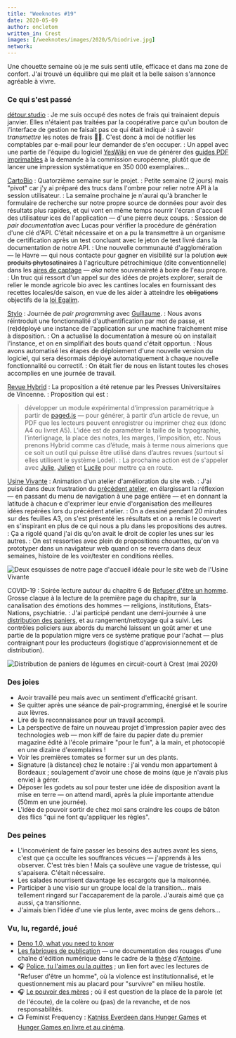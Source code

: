 ```yaml
---
title: "Weeknotes #19"
date: 2020-05-09
author: oncletom
written_in: Crest
images: [/weeknotes/images/2020/5/biodrive.jpg]
network:
---
```


Une chouette semaine où je me suis senti utile, efficace et dans ma zone de confort. J'ai trouvé un équilibre qui me plait et la belle saison s'annonce agréable à vivre.

<!--more-->

### Ce qui s'est passé

[détour.studio]
: Je me suis occupé des notes de frais qui trainaient depuis janvier.
  Elles n'étaient pas traitées par la coopérative parce qu'un bouton de l'interface de gestion ne faisait pas ce qui était indiqué : à savoir _transmettre_ les notes de frais 🤦‍♂️. C'est donc à moi de notifier
  les comptables par e-mail pour leur demander de s'en occuper.
: Un appel avec une partie de l'équipe du logiciel [YesWiki](https://yeswiki.net) en vue de générer des [guides PDF imprimables](https://github.com/YesWiki/yeswiki-extension-publication) à la demande à la commission européenne, plutôt que de lancer une impression systématique en 350 000 exemplaires…

[CartoBio]
: Quatorzième semaine sur le projet.
: Petite semaine (2 jours) mais "pivot" car j'y ai préparé des trucs dans l'ombre pour relier notre API à la session utilisateur.
: La semaine prochaine je n'aurai qu'à brancher le formulaire de recherche sur notre propre source de données pour avoir des résultats plus rapides, et qui vont en même temps nourrir l'écran d'accueil des utilisateur·ices de l'application — d'une pierre deux coups.
: Session de _pair documentation_ avec Lucas pour vérifier la procédure
  de génération d'une clé d'API. C'était nécessaire et on a pu la transmettre à un organisme de certification après un test concluant avec le jeton de test livré dans la documentation de notre API.
: Une nouvelle communauté d'agglomération — le Havre — qui nous contacte
  pour gagner en visibilité sur la polution ~~aux produits phytosatinaires~~ à l'agriculture pétrochimique (dite conventionnelle) dans les [aires de captage](https://aires-captages.fr/) — _aka_ notre souvenaireté à boire de l'eau propre.
: Un truc qui ressort d'un appel sur des idées de projets explorer,
  serait de relier le monde agricole bio avec les cantines locales
  en fournissant des recettes locales/de saison, en vue de les aider
  à atteindre les ~~obligations~~ objectifs de la [loi Egalim](https://agriculture.gouv.fr/egalim-ce-que-contient-la-loi-agriculture-et-alimentation).


[Stylo]
: Journée de _pair programming_ avec [Guillaume].
: Nous avons réintroduit une fonctionnalité d'authentification par mot de passe, et (re)déployé une instance de l'application sur une machine fraichement mise à disposition.
: On a actualisé la documentation à mesure où on installait l'instance,
  et on en simplifiait des bouts quand c'était opportun.
: Nous avons automatisé les étapes de déploiement d'une nouvelle version
  du logiciel, qui sera désormais déployé automatiquement à chaque nouvelle fonctionnalité ou correctif.
: On était fier de nous en listant toutes les choses accomplies en une journée de travail.


[Revue Hybrid]
: La proposition a été retenue par les Presses Universitaires de Vincenne.
: Proposition qui est :
> développer un module expérimental d’impression paramétrique à partir de [paged.js] — pour générer, à partir d’un article de revue, un PDF que les lecteurs peuvent enregistrer ou imprimer chez eux (donc A4 ou livret A5). L’idée est de paramétrer la taille de la typographie, l’interlignage, la place des notes, les marges, l’imposition, etc. Nous prenons Hybrid comme cas d’étude, mais à terme nous aimerions que ce soit un outil qui puisse être utilisé dans d’autres revues (surtout si elles utilisent le système Lodel).
: La prochaine action est de s'appeler avec [Julie], [Julien] et [Lucile]
  pour mettre ça en route.


[Usine Vivante]
: Animation d'un atelier d'amélioration du site web.
: J'ai puisé dans deux frustration du [précédent atelier](/weeknotes/17/),
  en élargissant la réflexion — en passant du menu de navigation à une page entière —
  et en donnant la latitude à chacun·e d'exprimer leur envie d'organisation des meilleures idées repérées lors du précédent atelier.
: On a dessiné pendant 20 minutes sur des feuilles A3, on s'est présenté
  les résultats et on a remis le couvert en s'inspirant en plus de ce qui
  nous a plu dans les propositions des autres.
: Ça a rigolé quand j'ai dis qu'on avait le droit de copier les unes sur
  les autres.
: On est ressorties avec plein de propositions chouettes, qu'on va
  prototyper dans un navigateur web quand on se reverra
  dans deux semaines, histoire de les voir/tester en conditions réelles.

![](/weeknotes/images/2020/5/maquette-uv.png "Deux esquisses de notre page d'accueil idéale pour le site web de l'Usine Vivante")


COVID-19
: Soirée lecture autour du chapitre 6 de [Refuser d'être un homme](https://www.syllepse.net/refuser-d-etre-un-homme-_r_62_i_567.html).<br>
  Grosse claque à la lecture de la première page du chapitre, sur la
  canalisation des émotions des hommes — religions, institutions, États-Nations, psychiatrie.
: J'ai participé pendant une demi-journée à une [distribution des paniers](https://www.openfoodfrance.org/biodrivecrest/shop), et
  au rangement/nettoyage qui a suivi. Les contrôles policiers aux abords
  du marché laissent un goût amer et une partie de la population
  migre vers ce système pratique pour l'achat — plus contraignant
  pour les producteurs (logistique d'approvisionnement et de distribution).

![](/weeknotes/images/2020/5/biodrive.jpg "Distribution de paniers de légumes en circuit-court à Crest (mai 2020)")

### Des joies

- Avoir travaillé peu mais avec un sentiment d'efficacité grisant.
- Se quitter après une séance de pair-programming, énergisé et le sourire aux lèvres.
- Lire de la reconnaissance pour un travail accompli.
- La perspective de faire un nouveau projet d'impression papier avec des technologies web — mon kiff de faire du papier date du premier magazine édité à l'école primaire "pour le fun", à la main, et photocopié en une dizaine d'exemplaires !
- Voir les premières tomates se former sur un des plants.
- Signature (à distance) chez le notaire : j'ai vendu mon appartement à Bordeaux ; soulagement d'avoir une chose de moins (que je n'avais plus envie) à gérer.
- Déposer les godets au sol pour tester une idée de disposition avant la mise en terre — on attend mardi, après la pluie importante attendue (50mm en une journée).
- L'idée de pouvoir sortir de chez moi sans craindre les coups de bâton des flics "qui ne font qu'appliquer les règles".

### Des peines

- L'inconvénient de faire passer les besoins des autres avant les siens,
  c'est que ça occulte les souffrances vécues — j'apprends à les observer.
  C'est très bien ! Mais ça soulève une vague de tristesse, qui s'apaisera.
  C'était nécessaire.
- Les salades nourrisent davantage les escargots que la maisonnée.
- Participer à une visio sur un groupe local de la transition… mais tellement ringard sur l'accaparement de la parole. J'aurais aimé que ça aussi, ça transitionne.
- J'aimais bien l'idée d'une vie plus lente, avec moins de gens dehors…

### Vu, lu, regardé, joué

- [Deno 1.0, what you need to know](https://blog.logrocket.com/deno-1-0-what-you-need-to-know/)
- [Les fabriques de publication](https://www.quaternum.net/2020/04/29/les-fabriques-de-publication/) — une documentation des rouages d'une chaîne d'édition numérique dans le cadre de la [thèse](https://www.quaternum.net/phd/) d'[Antoine].
- 🎧 [Police, tu l'aimes ou la quittes](https://www.franceculture.fr/emissions/les-pieds-sur-terre/police-tu-laimes-ou-tu-la-quittes) ; un lien fort avec les lectures de "Refuser d'être un homme", où la violence est institutionnalisé, et le questionnement mis au placard pour "survivre" en milieu hostile.
- 🎧 [Le pouvoir des mères](https://www.arteradio.com/son/61663279/le_pouvoir_des_meres_23) ; où il est question de la place de la parole (et de l'écoute), de la colère ou (pas) de la revanche, et de nos responsabilités.
- 📺 Feminist Frequency : [Katniss Everdeen dans Hunger Games](https://www.youtube.com/watch?v=C8428XSejp0) et [Hunger Games en livre et au cinéma](https://www.youtube.com/watch?v=3AilblBXlWU).

[détour.studio]: /
[Stylo]: https://github.com/EcrituresNumeriques/stylo
[Jardins Nourriciers]: https://www.lesjardinsnourriciers.com/
[CartoBio]: https://cartobio.org/
[Usine Vivante]: https://www.usinevivante.org
[Apprendre à développer une cartographie web]: https://github.com/sofiaboulaarab/carto_recherche
[Revue Hybrid]: https://www.puv-editions.fr/collections/hybrid.html
[paged.js]: https://www.pagedjs.org/

[Sofia]: https://twitter.com/sofiaboulaarab
[Anne-Sophie]: https://hello-bokeh.fr
[Guillaume]: https://www.yuzutech.fr/
[Antoine]: https://www.quaternum.net/
[Julie]: http://julie-blanc.fr/
[Julien]: https://www.lesvoisinsdustudio.ch/
[Lucile]: http://lucilehaute.fr/
